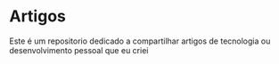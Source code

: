 # Artigos
Este é um repositorio dedicado a compartilhar artigos de tecnologia ou desenvolvimento pessoal que eu criei
